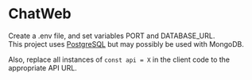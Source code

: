 # ChatWeb

Create a .env file, and set variables PORT and DATABASE_URL. <br />
This project uses [PostgreSQL](https://www.postgresql.org/) but may possibly be used with MongoDB. <br />

Also, replace all instances of `const api = X` in the client code to the appropriate API URL.
